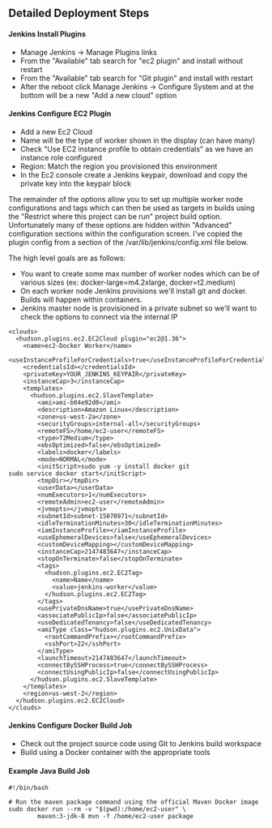 ## Detailed Deployment Steps

#### Jenkins Install Plugins

* Manage Jenkins -> Manage Plugins links
* From the "Available" tab search for "ec2 plugin" and install without restart
* From the "Available" tab search for "Git plugin" and install with restart
* After the reboot click Manage Jenkins -> Configure System and at the bottom will be a new "Add a new cloud" option

#### Jenkins Configure EC2 Plugin
* Add a new Ec2 Cloud
* Name will be the type of worker shown in the display (can have many)
* Check "Use EC2 instance profile to obtain credentials" as we have an instance role configured
* Region: Match the region you provisioned this environment
* In the Ec2 console create a Jenkins keypair, download and copy the private key into the keypair block

The remainder of the options allow you to set up multiple worker node configurations and tags which 
can then be used as targets in builds using the "Restrict where this project can be run" project build option. 
Unfortunately many of these options are hidden within "Advanced" configuration sections within the configuration 
screen. I've copied the plugin config from a section of the /var/lib/jenkins/config.xml file below.
 
The high level goals are as follows:

* You want to create some max number of worker nodes which can be of various sizes (ex: docker-large=m4.2xlarge, docker=t2.medium)
* On each worker node Jenkins provisions we'll install git and docker. Builds will happen within containers.
* Jenkins master node is provisioned in a private subnet so we'll want to check the options to connect via the internal IP

```
<clouds>
  <hudson.plugins.ec2.EC2Cloud plugin="ec2@1.36">
    <name>ec2-Docker Worker</name>
    <useInstanceProfileForCredentials>true</useInstanceProfileForCredentials>
    <credentialsId></credentialsId>
    <privateKey>YOUR_JENKINS_KEYPAIR</privateKey>
    <instanceCap>3</instanceCap>
    <templates>
      <hudson.plugins.ec2.SlaveTemplate>
        <ami>ami-b04e92d0</ami>
        <description>Amazon Linux</description>
        <zone>us-west-2a</zone>
        <securityGroups>internal-all</securityGroups>
        <remoteFS>/home/ec2-user</remoteFS>
        <type>T2Medium</type>
        <ebsOptimized>false</ebsOptimized>
        <labels>docker</labels>
        <mode>NORMAL</mode>
        <initScript>sudo yum -y install docker git
sudo service docker start</initScript>
        <tmpDir></tmpDir>
        <userData></userData>
        <numExecutors>1</numExecutors>
        <remoteAdmin>ec2-user</remoteAdmin>
        <jvmopts></jvmopts>
        <subnetId>subnet-15070971</subnetId>
        <idleTerminationMinutes>30</idleTerminationMinutes>
        <iamInstanceProfile></iamInstanceProfile>
        <useEphemeralDevices>false</useEphemeralDevices>
        <customDeviceMapping></customDeviceMapping>
        <instanceCap>2147483647</instanceCap>
        <stopOnTerminate>false</stopOnTerminate>
        <tags>
          <hudson.plugins.ec2.EC2Tag>
            <name>Name</name>
            <value>jenkins-worker</value>
          </hudson.plugins.ec2.EC2Tag>
        </tags>
        <usePrivateDnsName>true</usePrivateDnsName>
        <associatePublicIp>false</associatePublicIp>
        <useDedicatedTenancy>false</useDedicatedTenancy>
        <amiType class="hudson.plugins.ec2.UnixData">
          <rootCommandPrefix></rootCommandPrefix>
          <sshPort>22</sshPort>
        </amiType>
        <launchTimeout>2147483647</launchTimeout>
        <connectBySSHProcess>true</connectBySSHProcess>
        <connectUsingPublicIp>false</connectUsingPublicIp>
      </hudson.plugins.ec2.SlaveTemplate>
    </templates>
    <region>us-west-2</region>
  </hudson.plugins.ec2.EC2Cloud>
</clouds>
```

#### Jenkins Configure Docker Build Job

* Check out the project source code using Git to Jenkins build workspace
* Build using a Docker container with the appropriate tools

#### Example Java Build Job

```
#!/bin/bash

# Run the maven package command using the official Maven Docker image
sudo docker run --rm -v "$(pwd):/home/ec2-user" \
        maven:3-jdk-8 mvn -f /home/ec2-user package
```
